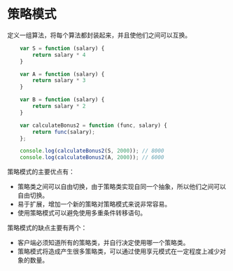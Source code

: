 # 策略模式

定义一组算法，将每个算法都封装起来，并且使他们之间可以互换。

```javascript
    var S = function (salary) {
        return salary * 4
    }

    var A = function (salary) {
        return salary * 3
    }

    var B = function (salary) {
        return salary * 2
    }

    var calculateBonus2 = function (func, salary) {
        return func(salary);
    };

    console.log(calculateBonus2(S, 2000)); // 8000
    console.log(calculateBonus2(A, 2000)); // 6000
```

策略模式的主要优点有：

- 策略类之间可以自由切换，由于策略类实现自同一个抽象，所以他们之间可以自由切换。
- 易于扩展，增加一个新的策略对策略模式来说非常容易。
- 使用策略模式可以避免使用多重条件转移语句。

策略模式的缺点主要有两个：

- 客户端必须知道所有的策略类，并自行决定使用哪一个策略类。
- 策略模式将造成产生很多策略类，可以通过使用享元模式在一定程度上减少对象的数量。
